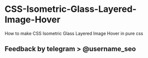 # CSS-Isometric-Glass-Layered-Image-Hover
How to make CSS Isometric Glass Layered Image Hover in pure css
## Feedback by telegram > @username_seo
